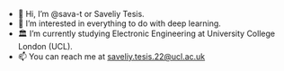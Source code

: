 * 👋 Hi, I’m @sava-t or Saveliy Tesis.
* 👀 I’m interested in everything to do with deep learning.
* 🏛️ I’m currently studying Electronic Engineering at University College London (UCL).
* 📫 You can reach me at saveliy.tesis.22@ucl.ac.uk
